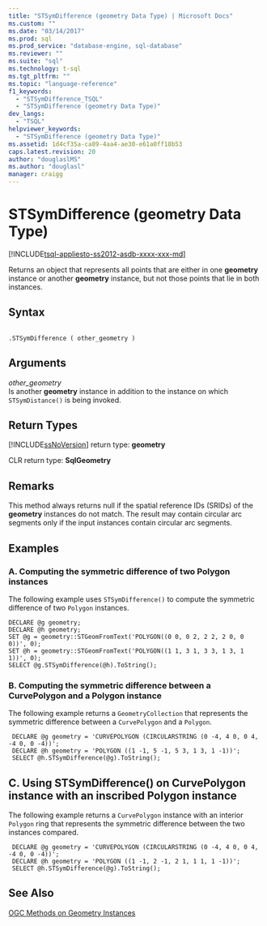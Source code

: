 ```yaml
---
title: "STSymDifference (geometry Data Type) | Microsoft Docs"
ms.custom: ""
ms.date: "03/14/2017"
ms.prod: sql
ms.prod_service: "database-engine, sql-database"
ms.reviewer: ""
ms.suite: "sql"
ms.technology: t-sql
ms.tgt_pltfrm: ""
ms.topic: "language-reference"
f1_keywords: 
  - "STSymDifference_TSQL"
  - "STSymDifference (geometry Data Type)"
dev_langs: 
  - "TSQL"
helpviewer_keywords: 
  - "STSymDifference (geometry Data Type)"
ms.assetid: 1d4cf35a-ca89-4aa4-ae30-e61a0ff18b53
caps.latest.revision: 20
author: "douglaslMS"
ms.author: "douglasl"
manager: craigg
---
```

# STSymDifference (geometry Data Type)
[!INCLUDE[tsql-appliesto-ss2012-asdb-xxxx-xxx-md](../../includes/tsql-appliesto-ss2012-asdb-xxxx-xxx-md.md)]

  Returns an object that represents all points that are either in one **geometry** instance or another **geometry** instance, but not those points that lie in both instances.  
  
## Syntax  
  
```  
  
.STSymDifference ( other_geometry )  
```  
  
## Arguments  
 *other_geometry*  
 Is another **geometry** instance in addition to the instance on which `STSymDistance()` is being invoked.  
  
## Return Types  
 [!INCLUDE[ssNoVersion](../../includes/ssnoversion-md.md)] return type: **geometry**  
  
 CLR return type: **SqlGeometry**  
  
## Remarks  
 This method always returns null if the spatial reference IDs (SRIDs) of the **geometry** instances do not match. The result may contain circular arc segments only if the input instances contain circular arc segments.  
  
## Examples  
  
### A. Computing the symmetric difference of two Polygon instances  
 The following example uses `STSymDifference()` to compute the symmetric difference of two `Polygon` instances.  
  
```  
DECLARE @g geometry;  
DECLARE @h geometry;  
SET @g = geometry::STGeomFromText('POLYGON((0 0, 0 2, 2 2, 2 0, 0 0))', 0);  
SET @h = geometry::STGeomFromText('POLYGON((1 1, 3 1, 3 3, 1 3, 1 1))', 0);  
SELECT @g.STSymDifference(@h).ToString();  
```  
  
### B. Computing the symmetric difference between a CurvePolygon and a Polygon instance  
 The following example returns a `GeometryCollection` that represents the symmetric difference between a `CurvePolygon` and a `Polygon`.  
  
```
 DECLARE @g geometry = 'CURVEPOLYGON (CIRCULARSTRING (0 -4, 4 0, 0 4, -4 0, 0 -4))';  
 DECLARE @h geometry = 'POLYGON ((1 -1, 5 -1, 5 3, 1 3, 1 -1))';  
 SELECT @h.STSymDifference(@g).ToString();
 ```  
  
## C. Using STSymDifference() on CurvePolygon instance with an inscribed Polygon instance  
 The following example returns a `CurvePolygon` instance with an interior `Polygon` ring that represents the symmetric difference between the two instances compared.  
  
```
 DECLARE @g geometry = 'CURVEPOLYGON (CIRCULARSTRING (0 -4, 4 0, 0 4, -4 0, 0 -4))';  
 DECLARE @h geometry = 'POLYGON ((1 -1, 2 -1, 2 1, 1 1, 1 -1))';  
 SELECT @h.STSymDifference(@g).ToString();
 ```  
  
## See Also  
 [OGC Methods on Geometry Instances](../../t-sql/spatial-geometry/ogc-methods-on-geometry-instances.md)  
  
  
